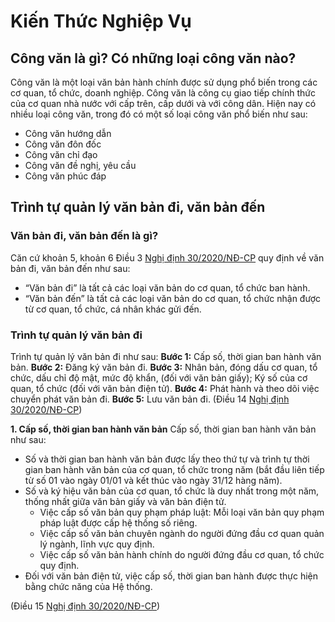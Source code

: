 # Kiến Thức Nghiệp Vụ
## Công văn là gì? Có những loại công văn nào?
Công văn là một loại văn bản hành chính được sử dụng phổ biến trong các cơ quan, tổ chức, doanh nghiệp. Công văn là công cụ giao tiếp chính thức của cơ quan nhà nước với cấp trên, cấp dưới và với công dân.
Hiện nay có nhiều loại công văn, trong đó có một số loại công văn phổ biến như sau:
- Công văn hướng dẫn
- Công văn đôn đốc
- Công văn chỉ đạo
- Công văn đề nghị, yêu cầu
- Công văn phúc đáp

## Trình tự quản lý văn bản đi, văn bản đến
### Văn bản đi, văn bản đến là gì?
Căn cứ khoản 5, khoản 6 Điều 3 [Nghị định 30/2020/NĐ-CP](https://thuvienphapluat.vn/van-ban/Bo-may-hanh-chinh/Nghi-dinh-30-2020-ND-CP-cong-tac-van-thu-436532.aspx "Nghị định 30/2020/NĐ-CP") quy định về văn bản đi, văn bản đến như sau:
- “Văn bản đi” là tất cả các loại văn bản do cơ quan, tổ chức ban hành.
- “Văn bản đến” là tất cả các loại văn bản do cơ quan, tổ chức nhận được từ cơ quan, tổ chức, cá nhân khác gửi đến.

### Trình tự quản lý văn bản đi
Trình tự quản lý văn bản đi như sau:
**Bước 1:** Cấp số, thời gian ban hành văn bản.
**Bước 2:** Đăng ký văn bản đi.
**Bước 3:** Nhân bản, đóng dấu cơ quan, tổ chức, dấu chỉ độ mật, mức độ khẩn, (đối với văn bản giấy);
Ký số của cơ quan, tổ chức (đối với văn bản điện tử).
**Bước 4:** Phát hành và theo dõi việc chuyển phát văn bản đi.
**Bước 5:** Lưu văn bản đi.
(Điều 14 [Nghị định 30/2020/NĐ-CP](https://thuvienphapluat.vn/van-ban/Bo-may-hanh-chinh/Nghi-dinh-30-2020-ND-CP-cong-tac-van-thu-436532.aspx "Nghị định 30/2020/NĐ-CP"))

**1. Cấp số, thời gian ban hành văn bản**
Cấp số, thời gian ban hành văn bản như sau:
- Số và thời gian ban hành văn bản được lấy theo thứ tự và trình tự thời gian ban hành văn bản của cơ quan, tổ chức trong năm (bắt đầu liên tiếp từ số 01 vào ngày 01/01 và kết thúc vào ngày 31/12 hàng năm).
- Số và ký hiệu văn bản của cơ quan, tổ chức là duy nhất trong một năm, thống nhất giữa văn bản giấy và văn bản điện tử.
	- Việc cấp số văn bản quy phạm pháp luật: Mỗi loại văn bản quy phạm pháp luật được cấp hệ thống số riêng.
	- Việc cấp số văn bản chuyên ngành do người đứng đầu cơ quan quản lý ngành, lĩnh vực quy định.
	- Việc cấp số văn bản hành chính do người đứng đầu cơ quan, tổ chức quy định.
- Đối với văn bản điện tử, việc cấp số, thời gian ban hành được thực hiện bằng chức năng của Hệ thống.

(Điều 15 [Nghị định 30/2020/NĐ-CP](https://thuvienphapluat.vn/van-ban/Bo-may-hanh-chinh/Nghi-dinh-30-2020-ND-CP-cong-tac-van-thu-436532.aspx "Nghị định 30/2020/NĐ-CP"))


